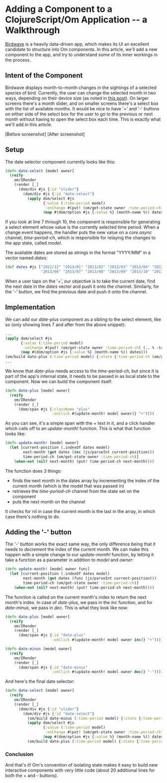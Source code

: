 # Adding a Component to a ClojureScript/Om Application -- a Walkthrough

[Birdwave](http://birdwave.neo.com) is a heavily data-driven app, which makes
its UI an excellent candidate to structure into Om components. In this article,
we'll add a new component to the app, and try to understand some of its inner
workings in the process.

## Intent of the Component

Birdwave displays month-to-month changes in the sightings of a selected species
of bird. Currently, the user can change the selected month in two ways,
depending on their device size (as noted in [this post](http://www.neo.com/2014/10/03/responsive-javascript-with-enquirejs)).
On larger screens there's a month slider, and on smaller screens there's a
select box with the list of available months. It would be nice to have '+' and
'-' buttons on either side of the select box for the user to go to the previous
or next month without having to open the select box each time. This is exactly
what we'll add in this article.

[Before screenshot]
[After screenshot]

## Setup

The date selector component currently looks like this:

```clojure
(defn date-select [model owner]
  (reify
    om/IRender
    (render [_]
      (dom/div #js {:id "slider"}
        (dom/div #js {:id "date-select"}
          (apply dom/select #js
                 {:value (:time-period model)
                  :onChange #(put! (om/get-state owner :time-period-ch) (.. % -target -value))}
                 (map #(dom/option #js {:value %} (month-name %)) dates)))))))
```

If you look at line 7 through 10, the component is responsible for generating a
select element whose value is the currently selected time period. When a change
event happens, the handler puts the new value on a _core.async_ channel,
_time-period-ch_, which is responsible for relaying the changes to the app
state, called _model_.

The available dates are stored as strings in the format
"YYYY/MM" in a vector named _dates_:

```clojure
(def dates #js ["2012/12" "2013/01" "2013/02" "2013/03" "2013/04" "2013/05"
                "2013/06" "2013/07" "2013/08" "2013/09" "2013/10" "2013/11"])
```

When a user taps on the '+', our objective is to take the current date, find
the next date in the _dates_ vector and push it onto the channel. Similarly,
for the '-' button, we find the previous date and push it onto the channel.

## Implementation

We can add our _date-plus_ component as a sibling to the select element, like
so (only showing lines 7 and after from the above snippet):

```clojure
...
(apply dom/select #js
       {:value (:time-period model)
        :onChange #(put! (om/get-state owner :time-period-ch) (.. % -target -value))}
       (map #(dom/option #js {:value %} (month-name %)) dates)))
(om/build date-plus (:time-period model) {:state {:time-period-ch (om/get-state owner :time-period-ch)}})
...
```

We know that _date-plus_ needs access to the _time-period-ch_, but since it
is part of the app's internal state, it needs to be passed in as local state to
the component. Now we can build the component itself:

```clojure
(defn date-plus [model owner]
  (reify
    om/IRender
    (render [_]
      (dom/span #js {:className "plus"
                     :onClick #(update-month! model owner)} "+"))))
```
As you can see, it's a simple span with the + text in it, and a click handler
which calls off to an _update-month!_ function. This is what that function
looks like:

```clojure
(defn update-month! [model owner]
  (let [current-position (.indexOf dates model)
        next-month (get dates (inc (js/parseInt current-position)))
        time-period-ch (om/get-state owner :time-period-ch)]
    (when-not (nil? next-month) (put! time-period-ch next-month))))
```
The function does 3 things:

* finds the next month in the dates array by incrementing the index of the
  current month (which is the model that was passed in)
* retrieves the _time-period-ch_ channel from the state set on the component
* puts the next month on the channel

It checks for nil in case the current month is the last in the array, in which
case there's nothing to do.

## Adding the '-' button

The '-' button works the exact same way, the only difference being that it
needs to *decrement* the index of the current month. We can make this happen
with a simple change to our _update-month!_ function, by letting it take a
function as a parameter in addition to _model_ and _owner_:

```clojure
(defn update-month! [model owner func]
  (let [current-position (.indexOf dates model)
        next-month (get dates (func (js/parseInt current-position)))
        time-period-ch (om/get-state owner :time-period-ch)]
    (when-not (nil? next-month) (put! time-period-ch next-month))))
```

The function is called on the current month's index to return the next month's
index. In case of _date-plus_, we pass in the _inc_ function, and for
_date-minus_, we pass in _dec_. This is what they look like now:

```clojure
(defn date-plus [model owner]
  (reify
    om/IRender
    (render [_]
      (dom/span #js {:id "date-plus"
                     :onClick #(update-month! model owner inc)} "+"))))

(defn date-minus [model owner]
  (reify
    om/IRender
    (render [_]
      (dom/span #js {:id "date-minus"
                     :onClick #(update-month! model owner dec)} "-"))))
```

And here's the final date selector:

```clojure
(defn date-select [model owner]
  (reify
    om/IRender
    (render [_]
      (dom/div #js {:id "slider"}
        (dom/div #js {:id "date-select"}
          (om/build date-minus (:time-period model) {:state {:time-period-ch (om/get-state owner :time-period-ch)}})
          (apply dom/select #js
                 {:value (:time-period model)
                  :onChange #(put! (om/get-state owner :time-period-ch) (.. % -target -value))}
                 (map #(dom/option #js {:value %} (month-name %)) dates))
          (om/build date-plus (:time-period model) {:state {:time-period-ch (om/get-state owner :time-period-ch)}}))))))
```

### Conclusion

And that's it! Om's convention of isolating state makes it easy to build new
interactive components with very little code (about 20 additional lines for
both the + and - buttons).
